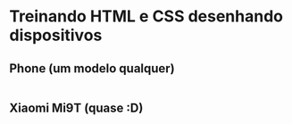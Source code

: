 # Treinando HTML e CSS desenhando dispositivos

## Phone (um modelo qualquer)
<img scr="/phone01.png">

## Xiaomi Mi9T (quase :D)
<img scr="/mi9t.png">